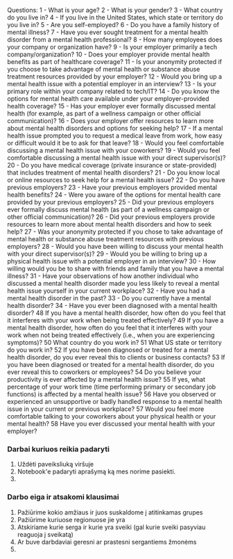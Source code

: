Questions:
1 - What is your age?
2 - What is your gender?
3 - What country do you live in?
4 - If you live in the United States, which state or territory do you live in?
5 - Are you self-employed?
6 - Do you have a family history of mental illness?
7 - Have you ever sought treatment for a mental health disorder from a mental health professional?
8 - How many employees does your company or organization have?
9 - Is your employer primarily a tech company/organization?
10 - Does your employer provide mental health benefits as part of healthcare coverage?
11 - Is your anonymity protected if you choose to take advantage of mental health or substance abuse treatment resources provided by your employer?
12 - Would you bring up a mental health issue with a potential employer in an interview?
13 - Is your primary role within your company related to tech/IT?
14 - Do you know the options for mental health care available under your employer-provided health coverage?
15 - Has your employer ever formally discussed mental health (for example, as part of a wellness campaign or other official communication)?
16 - Does your employer offer resources to learn more about mental health disorders and options for seeking help?
17 - If a mental health issue prompted you to request a medical leave from work, how easy or difficult would it be to ask for that leave?
18 - Would you feel comfortable discussing a mental health issue with your coworkers?
19 - Would you feel comfortable discussing a mental health issue with your direct supervisor(s)?
20 - Do you have medical coverage (private insurance or state-provided) that includes treatment of mental health disorders?
21 - Do you know local or online resources to seek help for a mental health issue?
22 - Do you have previous employers?
23 - Have your previous employers provided mental health benefits?
24 - Were you aware of the options for mental health care provided by your previous employers?
25 - Did your previous employers ever formally discuss mental health (as part of a wellness campaign or other official communication)?
26 - Did your previous employers provide resources to learn more about mental health disorders and how to seek help?
27 - Was your anonymity protected if you chose to take advantage of mental health or substance abuse treatment resources with previous employers?
28 - Would you have been willing to discuss your mental health with your direct supervisor(s)?
29 - Would you be willing to bring up a physical health issue with a potential employer in an interview?
30 - How willing would you be to share with friends and family that you have a mental illness?
31 - Have your observations of how another individual who discussed a mental health disorder made you less likely to reveal a mental health issue yourself in your current workplace?
32 - Have you had a mental health disorder in the past?
33 - Do you currently have a mental health disorder?
34 - Have you ever been diagnosed with a mental health disorder?
48	If you have a mental health disorder, how often do you feel that it interferes with your work when being treated effectively?
49	If you have a mental health disorder, how often do you feel that it interferes with your work when not being treated effectively (i.e., when you are experiencing symptoms)?
50	What country do you work in?
51	What US state or territory do you work in?
52	If you have been diagnosed or treated for a mental health disorder, do you ever reveal this to clients or business contacts?
53	If you have been diagnosed or treated for a mental health disorder, do you ever reveal this to coworkers or employees?
54	Do you believe your productivity is ever affected by a mental health issue?
55	If yes, what percentage of your work time (time performing primary or secondary job functions) is affected by a mental health issue?
56	Have you observed or experienced an unsupportive or badly handled response to a mental health issue in your current or previous workplace?
57	Would you feel more comfortable talking to your coworkers about your physical health or your mental health?
58	Have you ever discussed your mental health with your employer?

### **Darbai kuriuos reikia padaryti**
1. Uždėti paveiksliuką viršuje 
2. Notebook'e padaryti aprašymą ką mes norime pasiekti. 
3. 


### **Darbo eiga ir atsakomi klausimai**
1. Pažiūrime kokio amžiaus ir juos suskaldome į atitinkamas grupes 
2. Pažiūrime kuriuose regionuose jie yra 
3. Atskiriame kurie serga ir kurie yra sveiki (gal kurie sveiki pasyviau reaguoja į sveikatą)
4. Ar buve darbdaviai geresni ar prastesni sergantiems žmonėms 
5. 